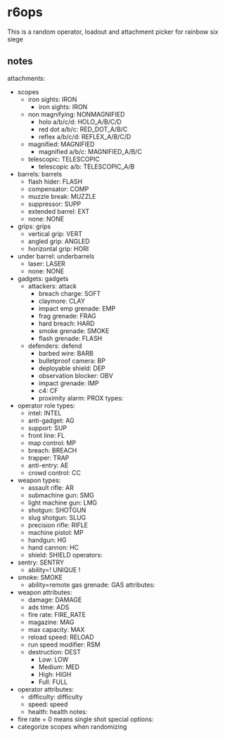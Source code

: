 # r6ops
This is a random operator, loadout and attachment picker for rainbow six siege

## notes
attachments:
  - scopes
      - iron sights: IRON
          - iron sights: IRON
      - non magnifying: NONMAGNIFIED
          - holo a/b/c/d: HOLO_A/B/C/D
          - red dot a/b/c: RED_DOT_A/B/C
          - reflex a/b/c/d: REFLEX_A/B/C/D
      - magnified: MAGNIFIED
          - magnified a/b/c: MAGNIFIED_A/B/C
      - telescopic: TELESCOPIC
          - telescopic a/b: TELESCOPIC_A/B
  - barrels: barrels
      - flash hider: FLASH
      - compensator: COMP
      - muzzle break: MUZZLE
      - suppressor: SUPP
      - extended barrel: EXT
      - none: NONE
  - grips: grips
      - vertical grip: VERT
      - angled grip: ANGLED
      - horizontal grip: HORI
  - under barrel: underbarrels
      - laser: LASER
      - none: NONE
  - gadgets: gadgets
      - attackers: attack
          - breach charge: SOFT
          - claymore: CLAY
          - impact emp grenade: EMP
          - frag grenade: FRAG
          - hard breach: HARD
          - smoke grenade: SMOKE
          - flash grenade: FLASH
      - defenders: defend
          - barbed wire: BARB
          - bulletproof camera: BP
          - deployable shield: DEP
          - observation blocker: OBV
          - impact grenade: IMP
          - c4: CF
          - proximity alarm: PROX
types:
  - operator role types:
      - intel: INTEL
      - anti-gadget: AG
      - support: SUP
      - front line: FL
      - map control: MP
      - breach: BREACH
      - trapper: TRAP
      - anti-entry: AE
      - crowd control: CC
  - weapon types:
      - assault rifle: AR
      - submachine gun: SMG
      - light machine gun: LMG
      - shotgun: SHOTGUN
      - slug shotgun: SLUG
      - precision rifle: RIFLE
      - machine pistol: MP
      - handgun: HG
      - hand cannon: HC
      - shield: SHIELD
operators:
  - sentry: SENTRY
      - ability=! UNIQUE !
  - smoke: SMOKE
      - ability=remote gas grenade: GAS
attributes:
  - weapon attributes: 
      - damage: DAMAGE
      - ads time: ADS
      - fire rate: FIRE_RATE
      - magazine: MAG
      - max capacity: MAX
      - reload speed: RELOAD
      - run speed modifier: RSM
      - destruction: DEST
          - Low: LOW
          - Medium: MED
          - High: HIGH
          - Full: FULL
  - operator attributes:
      - difficulty: difficulty
      - speed: speed
      - health: health
notes:
  - fire rate = 0 means single shot
special options:
  - categorize scopes when randomizing